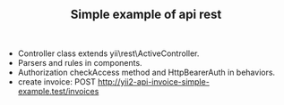 <p align="center">        
    <h2 align="center">Simple example of api rest</h2>
    <br>
</p>

- Controller class extends yii\rest\ActiveController.
- Parsers and rules in components.
- Authorization checkAccess method and HttpBearerAuth in behaviors.
- create invoice:
    POST http://yii2-api-invoice-simple-example.test/invoices

    